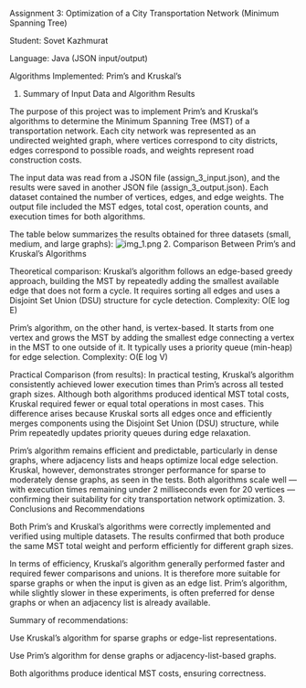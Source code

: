Assignment 3: Optimization of a City Transportation Network (Minimum Spanning Tree)

Student: Sovet Kazhmurat

Language: Java (JSON input/output)

Algorithms Implemented: Prim’s and Kruskal’s

1. Summary of Input Data and Algorithm Results

The purpose of this project was to implement Prim’s and Kruskal’s algorithms to determine the Minimum Spanning Tree (MST) of a transportation network. Each city network was represented as an undirected weighted graph, where vertices correspond to city districts, edges correspond to possible roads, and weights represent road construction costs.

The input data was read from a JSON file (assign_3_input.json), and the results were saved in another JSON file (assign_3_output.json). Each dataset contained the number of vertices, edges, and edge weights. The output file included the MST edges, total cost, operation counts, and execution times for both algorithms.

The table below summarizes the results obtained for three datasets (small, medium, and large graphs):
![img_1.png](img_1.png)
2. Comparison Between Prim’s and Kruskal’s Algorithms

Theoretical comparison:
Kruskal’s algorithm follows an edge-based greedy approach, building the MST by repeatedly adding the smallest available edge that does not form a cycle. It requires sorting all edges and uses a Disjoint Set Union (DSU) structure for cycle detection. Complexity: O(E log E)

Prim’s algorithm, on the other hand, is vertex-based. It starts from one vertex and grows the MST by adding the smallest edge connecting a vertex in the MST to one outside of it. It typically uses a priority queue (min-heap) for edge selection. Complexity: O(E log V)

Practical Comparison (from results):
In practical testing, Kruskal’s algorithm consistently achieved lower execution times than Prim’s across all tested graph sizes. Although both algorithms produced identical MST total costs, Kruskal required fewer or equal total operations in most cases. This difference arises because Kruskal sorts all edges once and efficiently merges components using the Disjoint Set Union (DSU) structure, while Prim repeatedly updates priority queues during edge relaxation.

Prim’s algorithm remains efficient and predictable, particularly in dense graphs, where adjacency lists and heaps optimize local edge selection. Kruskal, however, demonstrates stronger performance for sparse to moderately dense graphs, as seen in the tests. Both algorithms scale well — with execution times remaining under 2 milliseconds even for 20 vertices — confirming their suitability for city transportation network optimization.
3. Conclusions and Recommendations

Both Prim’s and Kruskal’s algorithms were correctly implemented and verified using multiple datasets. The results confirmed that both produce the same MST total weight and perform efficiently for different graph sizes.

In terms of efficiency, Kruskal’s algorithm generally performed faster and required fewer comparisons and unions. It is therefore more suitable for sparse graphs or when the input is given as an edge list.
Prim’s algorithm, while slightly slower in these experiments, is often preferred for dense graphs or when an adjacency list is already available.

Summary of recommendations:

Use Kruskal’s algorithm for sparse graphs or edge-list representations.

Use Prim’s algorithm for dense graphs or adjacency-list-based graphs.

Both algorithms produce identical MST costs, ensuring correctness.
